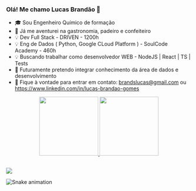 ### Olá! Me chamo Lucas Brandão 👋

* :mortar_board: Sou Engenheiro Químico de formação
* :tomato: Já me aventurei na gastronomia, padeiro e confeiteiro
* :bulb: Dev Full Stack - DRIVEN - 1200h
* :bulb: Eng de Dados ( Python, Google CLoud Platform ) - SoulCode Academy - 460h 
* :bulb: Buscando trabalhar como desenvolvedor WEB - NodeJS | React | TS | Tests
* :green_book: Futuramente pretendo integrar conhecimento da área de dados e desenvolvimento
* :e-mail: Fique à vontade para entrar em contato: brandslucas@gmail.com ou https://www.linkedin.com/in/lucas-brandao-gomes

<div align="center">
  <a href="https://github.com/LucasBrandaoGomes">
  <img height="160em" src="https://github-readme-stats.vercel.app/api?username=LucasBrandaoGomes&show_icons=true&theme=dracula&include_all_commits=true&count_private=true"/>
  <img height="160em" src="https://github-readme-stats.vercel.app/api/top-langs/?username=LucasBrandaoGomes&layout=compact&langs_count=7&theme=dracula"/>
</div>
  
##
<div> 
  <a href="https://www.linkedin.com/in/lucas-brandao-gomes" target="_blank"><img src="https://img.shields.io/badge/-LinkedIn-%230077B5?style=for-the-badge&logo=linkedin&logoColor=white" target="_blank"></a> 
 
  ![Snake animation](https://github.com/LucasBrandaoGomes/LucasBrandaoGomes/blob/output/github-contribution-grid-snake.svg)
 
</div>

<!--
**LucasBrandaoGomes/LucasBrandaoGomes** is a ✨ _special_ ✨ repository because its `README.md` (this file) appears on your GitHub profile.

Here are some ideas to get you started:

- 🔭 I’m currently working on ...
- 🌱 I’m currently learning ...
- 👯 I’m looking to collaborate on ...
- 🤔 I’m looking for help with ...
- 💬 Ask me about ...
- 📫 How to reach me: ...
- 😄 Pronouns: ...
- ⚡ Fun fact: ...
-->
